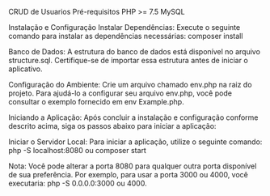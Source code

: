 CRUD de Usuarios
Pré-requisitos
PHP >= 7.5
MySQL

Instalação e Configuração
Instalar Dependências:
Execute o seguinte comando para instalar as dependências necessárias: composer install

Banco de Dados:
A estrutura do banco de dados está disponível no arquivo structure.sql. Certifique-se de importar essa estrutura antes de iniciar o aplicativo.

Configuração do Ambiente:
Crie um arquivo chamado env.php na raiz do projeto.
Para ajudá-lo a configurar seu arquivo env.php, você pode consultar o exemplo fornecido em env Example.php.

Iniciando a Aplicação:
Após concluir a instalação e configuração conforme descrito acima, siga os passos abaixo para iniciar a aplicação:

Iniciar o Servidor Local: Para iniciar a aplicação, utilize o seguinte comando:
php -S localhost:8080 ou composer start

Nota: Você pode alterar a porta 8080 para qualquer outra porta disponível de sua preferência. Por exemplo, para usar a porta 3000 ou 4000, você executaria: php -S 0.0.0.0:3000 ou 4000.
